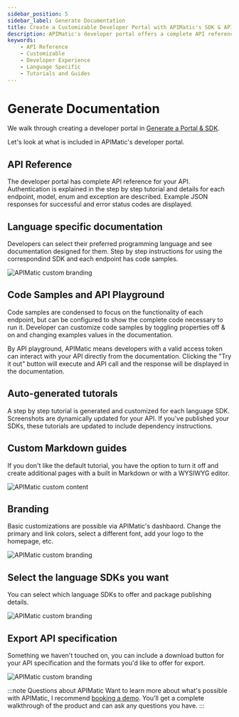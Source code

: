```yaml
---
sidebar_position: 5
sidebar_label: Generate Documentation
title: Create a Customizable Developer Portal with APIMatic's SDK & API Reference
description: APIMatic's developer portal offers a complete API reference, language specific documentation, custom branding, code samples and playground, auto-generated tutorials, custom markdown guides, and the ability to select language SDKs.
keywords:
    - API Reference
    - Customizable
    - Developer Experience
    - Language Specific
    - Tutorials and Guides
---
```


# Generate Documentation

We walk through creating a developer portal in [Generate a Portal & SDK](/docs/ways-to-build-sdks/code-generation/apimatic/generate-typescript-sdk.md). 

Let's look at what is included in APIMatic's developer portal.

## API Reference

The developer portal has complete API reference for your API. Authentication is explained in the step by step tutorial and details for each endpoint, model, enum and exception are described. Example JSON responses for successful and error status codes are displayed.

## Language specific documentation

Developers can select their preferred programming language and see documentation designed for them. Step by step instructions for using the correspondind SDK and each endpoint has code samples.

![APIMatic custom branding](/img/apimatic-documentation.png)

## Code Samples and API Playground

Code samples are condensed to focus on the functionality of each endpoint, but can be configured to show the complete code necessary to run it. Developer can customize code samples by toggling properties off & on and changing examples values in the documentation.

By API playground, APIMatic means developers with a valid access token can interact with your API directly from the documentation. Clicking the "Try it out" button will execute and API call and the response will be displayed in the documentation.

## Auto-generated tutorals

A step by step tutorial is generated and customized for each language SDK.  Screenshots are dynamically updated for your API. If you've published your SDKs, these tutorials are updated to include dependency instructions.

## Custom Markdown guides

If you don't like the default tutorial, you have the option to turn it off and create additional pages with a built in Markdown or with a WYSIWYG editor.

![APIMatic custom content](/img/apimatic-custom-page-editor.png)

## Branding
Basic customizations are possible via APIMatic's dashbaord. Change the primary and link colors, select a different font, add your logo to the homepage, etc.

![APIMatic custom branding](/img/apimatic-custom-branding.png)

## Select the language SDKs you want
You can select which language SDKs to offer and package publishing details.

![APIMatic custom branding](/img/apimatic-custom-which-languages.png)

## Export API specification
Something we haven't touched on, you can include a download button for your API specification and the formats you'd like to offer for export. 

![APIMatic custom branding](/img/apimatic-custom-spec-export.png)

:::note Questions about APIMatic
Want to learn more about what's possible with APIMatic, I recommend [booking a demo](https://www.apimatic.io/request-demo/). You'll get a complete walkthrough of the product and can ask any questions you have.
:::